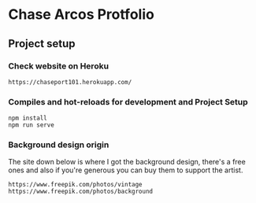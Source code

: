 # Chase Arcos Protfolio

## Project setup

### Check website on Heroku

```
https://chaseport101.herokuapp.com/
```

### Compiles and hot-reloads for development and Project Setup

```
npm install
npm run serve
```

### Background design origin

The site down below is where I got the background design, there's a free ones and also if you're generous you can buy them to support the artist.

```
https://www.freepik.com/photos/vintage
https://www.freepik.com/photos/background
```

<!-- ### Compiles and minifies for production

```
npm run build
```

### Lints and fixes files

```
npm run lint
```

### Customize configuration

See [Configuration Reference](https://cli.vuejs.org/config/). -->
